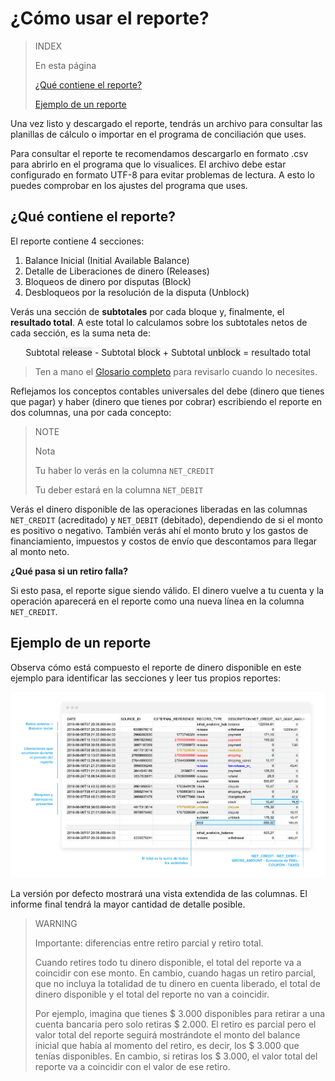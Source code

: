 # ¿Cómo usar el reporte?


> INDEX
>
> En esta página
>
> [¿Qué contiene el reporte?](#bookmark_¿qué_contiene_el_reporte?)
>
> [Ejemplo de un reporte](#bookmark_ejemplo_de_un_reporte)


Una vez listo y descargado el reporte, tendrás un archivo para consultar las planillas de cálculo o importar en el programa de conciliación que uses.

Para consultar el reporte te recomendamos descargarlo en formato .csv para abrirlo en el programa que lo visualices. El archivo debe estar configurado en formato UTF-8 para evitar problemas de lectura. 
A esto lo puedes comprobar en los ajustes del programa que uses.


## ¿Qué contiene el reporte?

El reporte contiene 4 secciones:
1. Balance Inicial (Initial Available Balance)
1. Detalle de Liberaciones de dinero (Releases)
1. Bloqueos de dinero por disputas (Block)
1. Desbloqueos por la resolución de la disputa (Unblock)


Verás una sección de **subtotales** por cada bloque y, finalmente, el **resultado total**. A este total lo calculamos sobre los subtotales netos de cada sección, es la suma neta de: 

<p style="text-align:center" >Subtotal <span style="background:#eee">release</span> - Subtotal <span style="background:#eee">block</span> + Subtotal <span style="background:#eee">unblock</span> = resultado total</p>

> Ten a mano el [Glosario completo](https://www.mercadopago.com/developers/es/guides/manage-account/reports/available-money/glossary) para revisarlo cuando lo necesites.

Reflejamos los conceptos contables universales del debe (dinero que tienes que pagar) y haber (dinero que tienes por cobrar) escribiendo el reporte en dos columnas, una por cada concepto:  
 
> NOTE
>
> Nota
>
> Tu haber lo verás en la columna `NET_CREDIT`
>
> Tu deber estará en la columna `NET_DEBIT`

Verás el dinero disponible de las operaciones liberadas en las columnas `NET_CREDIT` (acreditado) y `NET_DEBIT` (debitado), dependiendo de si el monto es positivo o negativo. También verás ahí el monto bruto y los gastos de financiamiento, impuestos y costos de envío que descontamos para llegar al monto neto.

**¿Qué pasa si un retiro falla?**

Si esto pasa, el reporte sigue siendo válido. El dinero vuelve a tu cuenta y la operación aparecerá en el reporte como una nueva línea en la columna `NET_CREDIT`.

## Ejemplo de un reporte

Observa cómo está compuesto el reporte de dinero disponible en este ejemplo para identificar las secciones y leer tus propios reportes:

![Reporte de dinero disponible Ejemplos Mercado Pago](/images/manage-account/reports/examples-es.png)

La versión por defecto mostrará una vista extendida de las columnas. El informe final tendrá la mayor cantidad de detalle posible.

> WARNING
> 
> Importante: diferencias entre retiro parcial y retiro total.
> 
> Cuando retires todo tu dinero disponible, el total del reporte va a coincidir con ese monto. En cambio, cuando hagas un retiro parcial, que no incluya la totalidad de tu dinero en cuenta liberado, el total de dinero disponible y el total del reporte no van a coincidir.
>
>Por ejemplo, imagina que tienes $ 3.000 disponibles para retirar a una cuenta bancaria pero solo retiras $ 2.000. El retiro es parcial pero el valor total del reporte seguirá mostrándote el monto del balance inicial que había al momento del retiro, es decir, los $ 3.000 que tenías disponibles. En cambio, si retiras los $ 3.000, el valor total del reporte va a coincidir con el valor de ese retiro.
